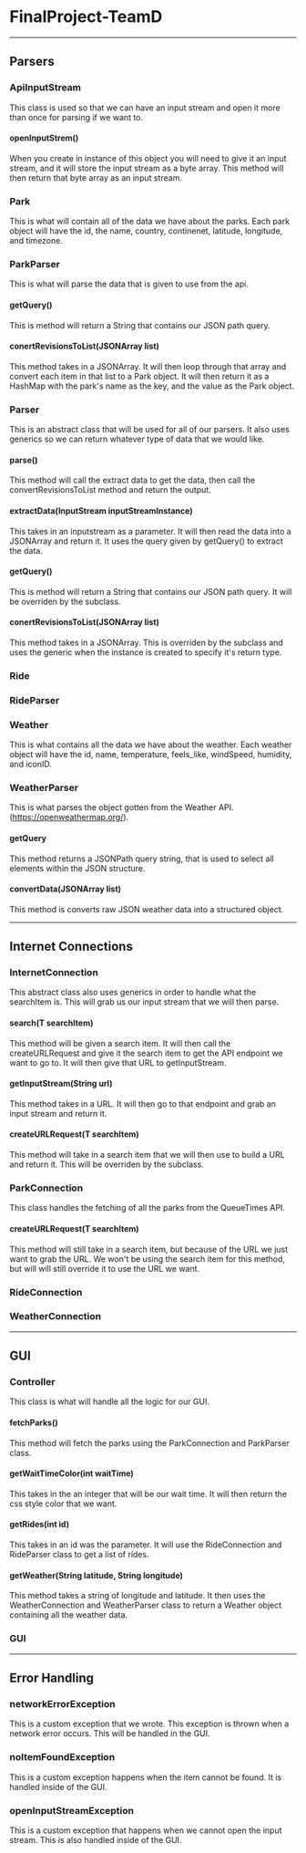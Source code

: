 # FinalProject-TeamD

----------------------------------------------------------------------------

## Parsers

### ApiInputStream
This class is used so that we can have an input stream and open it more than once for parsing if we want to. 

#### openInputStrem()
When you create in instance of this object you will need to give it an input stream, and it will store the input stream as a byte array. This method will then return that byte array as an input stream. 

### Park
This is what will contain all of the data we have about the parks. Each park object will have the id, the name, country, continenet, latitude, longitude, and timezone. 

### ParkParser
This is what will parse the data that is given to use from the api. 

#### getQuery()
This is method will return a String that contains our JSON path query.

#### conertRevisionsToList(JSONArray list)
This method takes in a JSONArray. It will then loop through that array and convert each item in that list to a Park object. It will then return it as a HashMap with the park's name as the key, and the value as the Park object.

### Parser
This is an abstract class that will be used for all of our parsers. It also uses generics so we can return whatever type of data that we would like.

#### parse()
This method will call the extract data to get the data, then call the convertRevisionsToList method and return the output. 

#### extractData(InputStream inputStreamInstance)
This takes in an inputstream as a parameter. It will then read the data into a JSONArray and return it. It uses the query given by getQuery() to extract the data.

#### getQuery()
This is method will return a String that contains our JSON path query. It will be overriden by the subclass. 

#### conertRevisionsToList(JSONArray list)
This method takes in a JSONArray. This is overriden by the subclass and uses the generic when the instance is created to specify it's return type. 


### Ride

### RideParser

### Weather
This is what contains all the data we have about the weather. Each weather object will have the id, name, temperature, feels_like, windSpeed, humidity, and iconID.
### WeatherParser
This is what parses the object gotten from the Weather API. (https://openweathermap.org/).
#### getQuery
This method returns a JSONPath query string, that is used to select all elements within the JSON structure.
#### convertData(JSONArray list)
This method is converts raw JSON weather data into a structured object.

----------------------------------------------------------------------------

## Internet Connections

### InternetConnection
This abstract class also uses generics in order to handle what the searchItem is. This will grab us our input stream that we will then parse. 

#### search(T searchItem)
This method will be given a search item. It will then call the createURLRequest and give it the search item to get the API endpoint we want to go to. It will then give that URL to getInputStream.

#### getInputStream(String url)
This method takes in a URL. It will then go to that endpoint and grab an input stream and return it.

#### createURLRequest(T searchItem)
This method will take in a search item that we will then use to build a URL and return it. This will be overriden by the subclass. 

### ParkConnection
This class handles the fetching of all the parks from the QueueTimes API. 

#### createURLRequest(T searchItem)
This method will still take in a search item, but because of the URL we just want to grab the URL. We won't be using the search item for this method, but will will still override it to use the URL we want. 

### RideConnection

### WeatherConnection

----------------------------------------------------------------------------

## GUI

### Controller
This class is what will handle all the logic for our GUI. 

#### fetchParks()
This method will fetch the parks using the ParkConnection and ParkParser class. 

#### getWaitTimeColor(int waitTime)
This takes in the an integer that will be our wait time. It will then return the css style color that we want. 

#### getRides(int id)
This takes in an id was the parameter. It will use the RideConnection and RideParser class to get a list of rides. 

#### getWeather(String latitude, String longitude)
This method takes a string of longitude and latitude. It then uses the WeatherConnection and WeatherParser class to return a Weather object containing all the weather data.


### GUI

----------------------------------------------------------------------------

## Error Handling

### networkErrorException
This is a custom exception that we wrote. This exception is thrown when a network error occurs. This will be handled in the GUI.

### noItemFoundException
This is a custom exception happens when the item cannot be found. It is handled inside of the GUI.

### openInputStreamException
This is a custom exception that happens when we cannot open the input stream. This is also handled inside of the GUI. 


